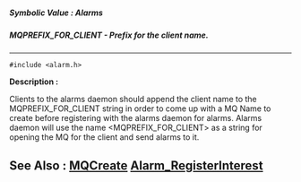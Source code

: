 ##### Symbolic Value : Alarms
##### MQPREFIX_FOR_CLIENT - Prefix for the client name.
---
```
#include <alarm.h>
```
**Description :**

Clients to the alarms daemon should append the client name to the 
MQPREFIX_FOR_CLIENT string in order to come up with a MQ Name to create before 
registering with the alarms daemon for alarms.  Alarms daemon will use the name 
<MQPREFIX_FOR_CLIENT><ClientName> as a string for opening the MQ for the client 
and send alarms to it.

**See Also :**
[MQCreate](/reference/Func/MQCreate)
[Alarm_RegisterInterest](/reference/Func/Alarm_RegisterInterest)
---
